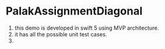 # PalakAssignmentDiagonal
1. this demo is developed in swift 5 using MVP architecture.
2. it has all the possible unit test cases.
3. 

